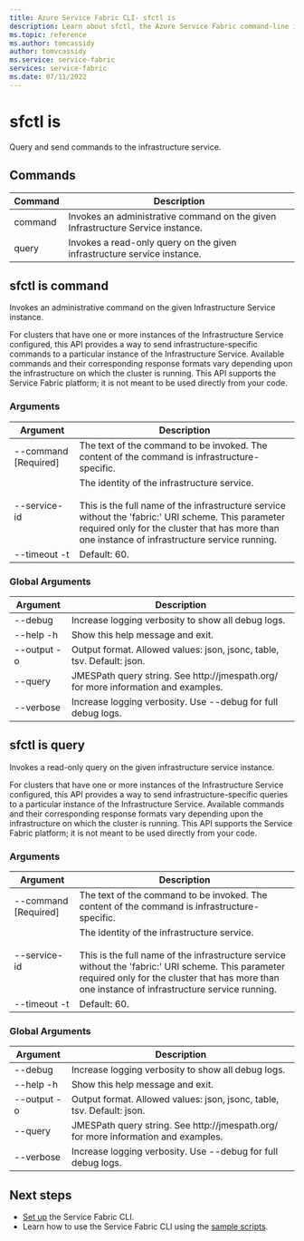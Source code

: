 ```yaml
---
title: Azure Service Fabric CLI- sfctl is
description: Learn about sfctl, the Azure Service Fabric command-line interface. Includes a list of commands for managing infrastructure.
ms.topic: reference
ms.author: tomcassidy
author: tomvcassidy
ms.service: service-fabric
services: service-fabric
ms.date: 07/11/2022
---
```


# sfctl is
Query and send commands to the infrastructure service.

## Commands

|Command|Description|
| --- | --- |
| command | Invokes an administrative command on the given Infrastructure Service instance. |
| query | Invokes a read-only query on the given infrastructure service instance. |

## sfctl is command
Invokes an administrative command on the given Infrastructure Service instance.

For clusters that have one or more instances of the Infrastructure Service configured, this API provides a way to send infrastructure-specific commands to a particular instance of the Infrastructure Service. Available commands and their corresponding response formats vary depending upon the infrastructure on which the cluster is running. This API supports the Service Fabric platform; it is not meant to be used directly from your code.

### Arguments

|Argument|Description|
| --- | --- |
| --command [Required] | The text of the command to be invoked. The content of the command is infrastructure-specific. |
| --service-id | The identity of the infrastructure service. <br><br> This is the full name of the infrastructure service without the 'fabric\:' URI scheme. This parameter required only for the cluster that has more than one instance of infrastructure service running. |
| --timeout -t | Default\: 60. |

### Global Arguments

|Argument|Description|
| --- | --- |
| --debug | Increase logging verbosity to show all debug logs. |
| --help -h | Show this help message and exit. |
| --output -o | Output format.  Allowed values\: json, jsonc, table, tsv.  Default\: json. |
| --query | JMESPath query string. See http\://jmespath.org/ for more information and examples. |
| --verbose | Increase logging verbosity. Use --debug for full debug logs. |

## sfctl is query
Invokes a read-only query on the given infrastructure service instance.

For clusters that have one or more instances of the Infrastructure Service configured, this API provides a way to send infrastructure-specific queries to a particular instance of the Infrastructure Service. Available commands and their corresponding response formats vary depending upon the infrastructure on which the cluster is running. This API supports the Service Fabric platform; it is not meant to be used directly from your code.

### Arguments

|Argument|Description|
| --- | --- |
| --command [Required] | The text of the command to be invoked. The content of the command is infrastructure-specific. |
| --service-id | The identity of the infrastructure service. <br><br> This is the full name of the infrastructure service without the 'fabric\:' URI scheme. This parameter required only for the cluster that has more than one instance of infrastructure service running. |
| --timeout -t | Default\: 60. |

### Global Arguments

|Argument|Description|
| --- | --- |
| --debug | Increase logging verbosity to show all debug logs. |
| --help -h | Show this help message and exit. |
| --output -o | Output format.  Allowed values\: json, jsonc, table, tsv.  Default\: json. |
| --query | JMESPath query string. See http\://jmespath.org/ for more information and examples. |
| --verbose | Increase logging verbosity. Use --debug for full debug logs. |


## Next steps
- [Set up](service-fabric-cli.md) the Service Fabric CLI.
- Learn how to use the Service Fabric CLI using the [sample scripts](./scripts/sfctl-upgrade-application.md).
